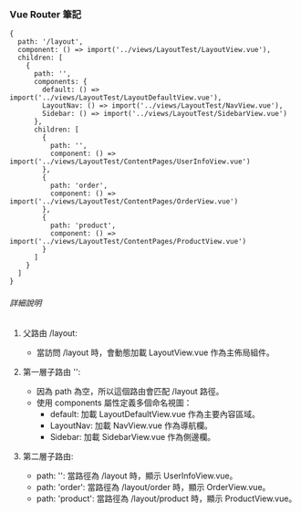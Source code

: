 ### Vue Router 筆記

    {
      path: '/layout',
      component: () => import('../views/LayoutTest/LayoutView.vue'),
      children: [
        {
          path: '',
          components: {
            default: () => import('../views/LayoutTest/LayoutDefaultView.vue'),
            LayoutNav: () => import('../views/LayoutTest/NavView.vue'),
            Sidebar: () => import('../views/LayoutTest/SidebarView.vue')
          },
          children: [
            {
              path: '',
              component: () => import('../views/LayoutTest/ContentPages/UserInfoView.vue')
            },
            {
              path: 'order',
              component: () => import('../views/LayoutTest/ContentPages/OrderView.vue')
            },
            {
              path: 'product',
              component: () => import('../views/LayoutTest/ContentPages/ProductView.vue')
            }
          ]
        }
      ]
    }

###### 詳細說明

1. 父路由 /layout:

   - 當訪問 /layout 時，會動態加載 LayoutView.vue 作為主佈局組件。

2. 第一層子路由 '':

   - 因為 path 為空，所以這個路由會匹配 /layout 路徑。
   - 使用 components 屬性定義多個命名視圖：
     - default: 加載 LayoutDefaultView.vue 作為主要內容區域。
     - LayoutNav: 加載 NavView.vue 作為導航欄。
     - Sidebar: 加載 SidebarView.vue 作為側邊欄。

3. 第二層子路由:

   - path: '': 當路徑為 /layout 時，顯示 UserInfoView.vue。
   - path: 'order': 當路徑為 /layout/order 時，顯示 OrderView.vue。
   - path: 'product': 當路徑為 /layout/product 時，顯示 ProductView.vue。
